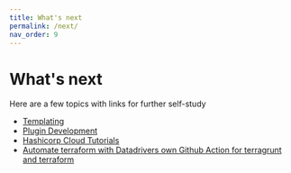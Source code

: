 ```yaml
---
title: What's next
permalink: /next/
nav_order: 9
---
```


# What's next

Here are a few topics with links for further self-study

- [Templating](https://developer.hashicorp.com/terraform/language/expressions/strings#string-templates)
- [Plugin Development](https://developer.hashicorp.com/terraform/plugin)
- [Hashicorp Cloud Tutorials](https://developer.hashicorp.com/terraform/tutorials)
- [Automate terraform with Datadrivers own Github Action for terragrunt and terraform](https://github.com/datadrivers/terragrunt-action)
